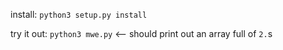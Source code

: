 install: `python3 setup.py install`

try it out: `python3 mwe.py` <-- should print out an array full of `2.`s
